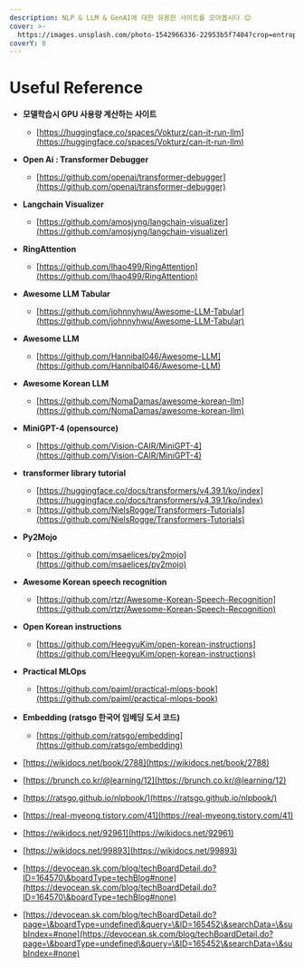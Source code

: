 ```yaml
---
description: NLP & LLM & GenAI에 대한 유용한 사이트를 모아봅시다 😊
cover: >-
  https://images.unsplash.com/photo-1542966336-22953b5f7404?crop=entropy&cs=srgb&fm=jpg&ixid=M3wxOTcwMjR8MHwxfHNlYXJjaHwzfHxyZWQlMjBibGFja3xlbnwwfHx8fDE3MTEzNDMyMjh8MA&ixlib=rb-4.0.3&q=85
coverY: 0
---
```


# Useful Reference

* **모델학습시 GPU 사용량 계산하는 사이트**
  * [https://huggingface.co/spaces/Vokturz/can-it-run-llm](https://huggingface.co/spaces/Vokturz/can-it-run-llm)
* **Open Ai : Transformer Debugger**
  * [https://github.com/openai/transformer-debugger](https://github.com/openai/transformer-debugger)
* **Langchain Visualizer**
  * [https://github.com/amosjyng/langchain-visualizer](https://github.com/amosjyng/langchain-visualizer)
* **RingAttention**
  * [https://github.com/lhao499/RingAttention](https://github.com/lhao499/RingAttention)
* **Awesome LLM Tabular**
  * [https://github.com/johnnyhwu/Awesome-LLM-Tabular](https://github.com/johnnyhwu/Awesome-LLM-Tabular)
* **Awesome LLM**
  * [https://github.com/Hannibal046/Awesome-LLM](https://github.com/Hannibal046/Awesome-LLM)
* **Awesome Korean LLM**
  * [https://github.com/NomaDamas/awesome-korean-llm](https://github.com/NomaDamas/awesome-korean-llm)
* **MiniGPT-4 (opensource)**
  * [https://github.com/Vision-CAIR/MiniGPT-4](https://github.com/Vision-CAIR/MiniGPT-4)
* **transformer library tutorial**
  * [https://huggingface.co/docs/transformers/v4.39.1/ko/index](https://huggingface.co/docs/transformers/v4.39.1/ko/index)
  * [https://github.com/NielsRogge/Transformers-Tutorials](https://github.com/NielsRogge/Transformers-Tutorials)
* **Py2Mojo**
  * [https://github.com/msaelices/py2mojo](https://github.com/msaelices/py2mojo)
* **Awesome Korean speech recognition**
  * [https://github.com/rtzr/Awesome-Korean-Speech-Recognition](https://github.com/rtzr/Awesome-Korean-Speech-Recognition)
* **Open Korean instructions**
  * [https://github.com/HeegyuKim/open-korean-instructions](https://github.com/HeegyuKim/open-korean-instructions)
* **Practical MLOps**
  * [https://github.com/paiml/practical-mlops-book](https://github.com/paiml/practical-mlops-book)
* **Embedding (ratsgo 한국어 임베딩 도서 코드)**
  * [https://github.com/ratsgo/embedding](https://github.com/ratsgo/embedding)



* [https://wikidocs.net/book/2788](https://wikidocs.net/book/2788)
* [https://brunch.co.kr/@learning/12](https://brunch.co.kr/@learning/12)
* [https://ratsgo.github.io/nlpbook/](https://ratsgo.github.io/nlpbook/)
* [https://real-myeong.tistory.com/41](https://real-myeong.tistory.com/41)
* [https://wikidocs.net/92961](https://wikidocs.net/92961)
* [https://wikidocs.net/99893](https://wikidocs.net/99893)
* [https://devocean.sk.com/blog/techBoardDetail.do?ID=164570\&boardType=techBlog#none](https://devocean.sk.com/blog/techBoardDetail.do?ID=164570\&boardType=techBlog#none)
* [https://devocean.sk.com/blog/techBoardDetail.do?page=\&boardType=undefined\&query=\&ID=165452\&searchData=\&subIndex=#none](https://devocean.sk.com/blog/techBoardDetail.do?page=\&boardType=undefined\&query=\&ID=165452\&searchData=\&subIndex=#none)
